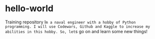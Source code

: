 # hello-world
Training repository 
I`m a naval engineer with a hobby of Python programming.
I will use Codewars, Github and Kaggle to increase my abilities in this hobby.
So, let`s go on and learn some new things!
